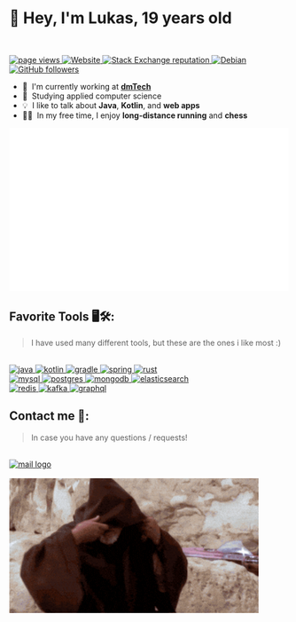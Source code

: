 # 👋 Hey, I'm Lukas, **19** years old

</br>

<p align="left">
  <a href="https://github.com/Waischbrot/Waischbrot">
    <img src="https://komarev.com/ghpvc/?username=waischbrot" alt="page views" />
  </a>
  <a href="https://waischbrot.net">
    <img alt="Website" src="https://img.shields.io/badge/website-down-red">
  </a>
  <a href="https://stackoverflow.com/users/27356488">
    <img alt="Stack Exchange reputation" src="https://img.shields.io/stackexchange/stackoverflow/r/27356488?color=orange&label=reputation&logo=stackoverflow">
  </a>
  <a href="https://www.debian.org/">
    <img alt="Debian" src="https://img.shields.io/badge/System-Debian-informational?style=flat&logo=debian&color=FCC624">
  </a>
  <a href="https://github.com/Waischbrot">
    <img alt="GitHub followers" src="https://img.shields.io/github/followers/Waischbrot?style=flat&logo=github">
  </a>
</p>

- 💼 &nbsp;I'm currently working at **[dmTech]**
- 🌱 &nbsp;Studying applied computer science
- 💡 &nbsp;I like to talk about **Java**, **Kotlin**, and **web apps**
- 🏃‍♂️ &nbsp;In my free time, I enjoy **long-distance running** and **chess**

<a href="#waischbrot-title">
    <img src="https://raw.githubusercontent.com/Waischbrot/github-stats-transparent/output/generated/overview.svg" alt="waischbrot"/>
</a>

</br>

## Favorite Tools 🖥️🛠:
> I have used many different tools, but these are the ones i like most :)

</br>
<a href="https://www.java.com">
    <img src="https://skillicons.dev/icons?i=java" alt="java">
</a>
<a href="https://kotlinlang.org">
    <img src="https://skillicons.dev/icons?i=kotlin" alt="kotlin">
</a>
<a href="https://gradle.org">
    <img src="https://skillicons.dev/icons?i=gradle" alt="gradle">
</a>
<a href="https://spring.io">
    <img src="https://skillicons.dev/icons?i=spring" alt="spring">
</a>
<a href="https://www.rust-lang.org">
    <img src="https://skillicons.dev/icons?i=rust" alt="rust">
</a>
</br>
<a href="https://www.mysql.com">
    <img src="https://skillicons.dev/icons?i=mysql" alt="mysql">
</a>
<a href="https://www.postgresql.org">
    <img src="https://skillicons.dev/icons?i=postgres" alt="postgres">
</a>
<a href="https://www.mongodb.com">
    <img src="https://skillicons.dev/icons?i=mongodb" alt="mongodb">
</a>
<a href="https://www.elastic.co">
    <img src="https://skillicons.dev/icons?i=elasticsearch" alt="elasticsearch">
</a>
</br>
<a href="https://redis.io">
    <img src="https://skillicons.dev/icons?i=redis" alt="redis">
</a>
<a href="https://kafka.apache.org">
    <img src="https://skillicons.dev/icons?i=kafka" alt="kafka">
</a>
<a href="https://graphql.org">
    <img src="https://skillicons.dev/icons?i=graphql" alt="graphql">
</a>

## Contact me 🍔:
> In case you have any questions / requests!

</br>
<a href="mailto:lukas.bollhoefer@gmx.de" target="_blank" rel="noopener noreferrer"> <img src="https://img.shields.io/static/v1?message=lukas.bollhoefer@gmx.de&logo=maildotru&label=&color=4CAF50&logoColor=white&labelColor=&style=for-the-badge" height="40" alt="mail logo"  /></a>
</br>
</br>
<img width="450" alt="GIF" src="https://github.com/Waischbrot/Waischbrot/blob/main/assets/contact_me.gif">

[dmTech]: https://www.dm-jobs.com/dmTECH/?locale=de_DE "dmTech"
[portfolio]: https://waischbrot.net "My Portfolio"
[issues page]: https://github.com/Waischbrot/Waischbrot/issues "Waischbrot/issues"
